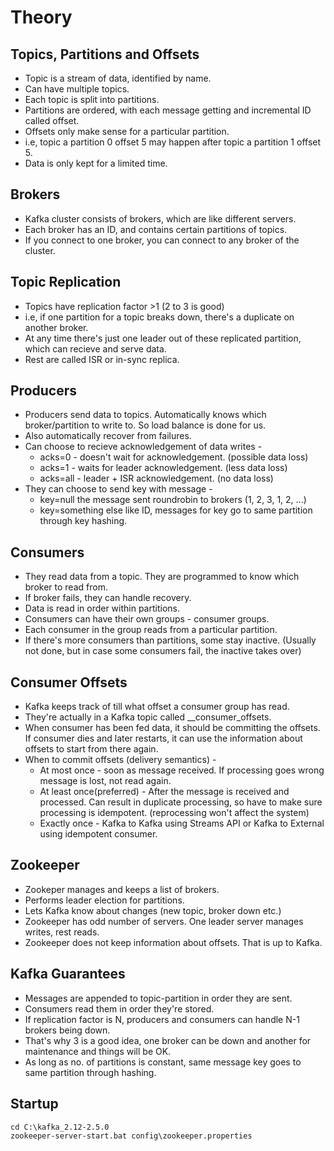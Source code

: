 # Theory

## Topics, Partitions and Offsets

*  Topic is a stream of data, identified by name.
*  Can have multiple topics.
*  Each topic is split into partitions.
*  Partitions are ordered, with each message getting and incremental ID called offset.
*  Offsets only make sense for a particular partition.
*  i.e, topic a partition 0 offset 5 may happen after topic a partition 1 offset 5.
*  Data is only kept for a limited time.


## Brokers

*  Kafka cluster consists of brokers, which are like different servers.
*  Each broker has an ID, and contains certain partitions of topics.
*  If you connect to one broker, you can connect to any broker of the cluster.


## Topic Replication

*  Topics have replication factor >1 (2 to 3 is good)
*  i.e, if one partition for a topic breaks down, there's a duplicate on another broker.
*  At any time there's just one leader out of these replicated partition, which can recieve and serve data.
*  Rest are called ISR or in-sync replica.


## Producers

*  Producers send data to topics. Automatically knows which broker/partition to write to. So load balance is done for us.
*  Also automatically recover from failures.
*  Can choose to recieve acknowledgement of data writes -
   *  acks=0 - doesn't wait for acknowledgement. (possible data loss)
   *  acks=1 - waits for leader acknowledgement. (less data loss)
   *  acks=all - leader + ISR acknowledgement. (no data loss)
*  They can choose to send key with message -
   *  key=null the message sent roundrobin to brokers (1, 2, 3, 1, 2, ...)
   *  key=something else like ID, messages for key go to same partition through key hashing.


## Consumers

*  They read data from a topic. They are programmed to know which broker to read from.
*  If broker fails, they can handle recovery. 
*  Data is read in order within partitions.
*  Consumers can have their own groups - consumer groups.
*  Each consumer in the group reads from a particular partition.
*  If there's more consumers than partitions, some stay inactive. (Usually not done, but in case some consumers fail, the inactive takes over)

## Consumer Offsets

*  Kafka keeps track of till what offset a consumer group has read.
*  They're actually in a Kafka topic called __consumer_offsets.
*  When consumer has been fed data, it should be committing the offsets. If consumer dies and later restarts, it can use the information about offsets to start from there again.
*  When to commit offsets (delivery semantics) -
   *  At most once - soon as message received. If processing goes wrong message is lost, not read again.
   *  At least once(preferred) - After the message is received and processed. Can result in duplicate processing, so have to make sure processing is idempotent. (reprocessing won't affect the system)
   *  Exactly once - Kafka to Kafka using Streams API or Kafka to External using idempotent consumer.

## Zookeeper

*  Zookeper manages and keeps a list of brokers.
*  Performs leader election for partitions.
*  Lets Kafka know about changes (new topic, broker down etc.)
*  Zookeeper has odd number of servers. One leader server manages writes, rest reads.
*  Zookeeper does not keep information about offsets. That is up to Kafka.


## Kafka Guarantees

*  Messages are appended to topic-partition in order they are sent.
*  Consumers read them in order they're stored.
*  If replication factor is N, producers and consumers can handle N-1 brokers being down.
*  That's why 3 is a good idea, one broker can be down and another for maintenance and things will be OK.
*  As long as no. of partitions is constant, same message key goes to same partition through hashing.

## Startup

```
cd C:\kafka_2.12-2.5.0
zookeeper-server-start.bat config\zookeeper.properties
```
